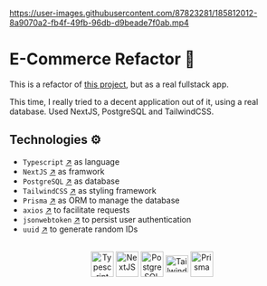 https://user-images.githubusercontent.com/87823281/185812012-8a9070a2-fb4f-49fb-96db-d9beade7f0ab.mp4

# E-Commerce Refactor 🛒

This is a refactor of [this project](https://github.com/antoniopataro/e-commerce), but as a real fullstack app.

This time, I really tried to a decent application out of it, using a real database. Used NextJS, PostgreSQL and TailwindCSS.

## Technologies ⚙️

- `Typescript` [↗](https://www.typescriptlang.org/) as language
- `NextJS` [↗](https://nextjs.org/) as framwork
- `PostgreSQL` [↗](https://www.postgresql.org/) as database
- `TailwindCSS` [↗](https://tailwindcss.com/) as styling framework
- `Prisma` [↗](https://www.typescriptlang.org/) as ORM to manage the database
- `axios` [↗](https://axios-http.com/) to facilitate requests
- `jsonwebtoken` [↗](https://www.npmjs.com/package/jsonwebtoken) to persist user authentication
- `uuid` [↗](https://www.npmjs.com/package/uuid) to generate random IDs

<div style="display: inline_block" align="center"><br>
  <a href="https://www.typescriptlang.org/" target="_blank">
  <img align="center" title="Typescript" alt="Typescript" height="45" width="40" src="https://user-images.githubusercontent.com/87823281/181045174-aeefe104-3966-491c-8d95-23f43050dbd0.svg"></a>
  <a href="https://nextjs.org/" target="_blank">
  <img align="center" title="NextJS" alt="NextJS" height="45" width="40" src="https://user-images.githubusercontent.com/87823281/181045161-7fb9fce5-a974-4c57-8770-084f35765ef6.svg"></a>
  <a href="https://www.postgresql.org/" target="_blank">
  <img align="center" title="PostgreSQL" alt="PostgreSQL" height="45" width="40" src="https://user-images.githubusercontent.com/87823281/185008096-730b7d2b-2e85-4f96-87d6-38398e77477c.svg"></a>
  <a href="https://tailwindcss.com/" target="_blank">
  <img align="center" alt="TailwindCSS" title="TailwindCSS" height="30" width="40" src="https://user-images.githubusercontent.com/87823281/183668264-c44f271e-4719-461f-8112-fee8e558cac0.svg"></a>
  <a href="https://www.prisma.io/" target="_blank">
  <img align="center" title="Prisma" alt="Prisma" height="45" width="40" src="https://user-images.githubusercontent.com/87823281/185008303-c8893e5a-2183-4cc6-9a5a-099958265650.svg"></a>
</div>
